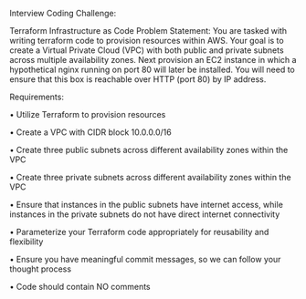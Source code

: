 Interview Coding Challenge:

Terraform Infrastructure as Code Problem Statement: You are tasked with writing terraform code to provision resources within AWS. Your goal is to create a Virtual Private Cloud (VPC) with both public and private subnets across multiple availability zones. Next provision an EC2 instance in which a hypothetical nginx running on port 80 will later be installed. You will need to ensure that this box is reachable over HTTP (port 80) by IP address.

 

Requirements:

• Utilize Terraform to provision resources

• Create a VPC with CIDR block 10.0.0.0/16

• Create three public subnets across different availability zones within the VPC

• Create three private subnets across different availability zones within the VPC

• Ensure that instances in the public subnets have internet access, while instances in the private subnets do not have direct internet connectivity

• Parameterize your Terraform code appropriately for reusability and flexibility

• Ensure you have meaningful commit messages, so we can follow your thought process

• Code should contain NO comments
